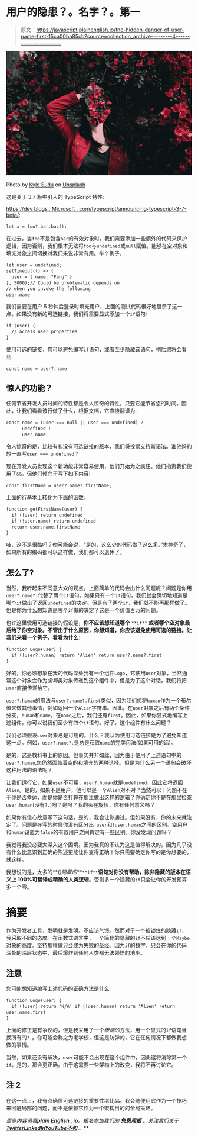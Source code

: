 # 用户的隐患？。名字？。第一

> 原文：<https://javascript.plainenglish.io/the-hidden-danger-of-user-name-first-15ca00ba85cb?source=collection_archive---------4----------------------->

![](img/68240be73752f6dcb2d88bb17ae655d0.png)

Photo by [Kyle Sudu](https://unsplash.com/@ksudu94?utm_source=medium&utm_medium=referral) on [Unsplash](https://unsplash.com?utm_source=medium&utm_medium=referral)

这是关于 3.7 版中引入的 TypeScript 特性:

[https://dev blogs . Microsoft . com/typescript/announcing-typescript-3-7-beta/](https://devblogs.microsoft.com/typescript/announcing-typescript-3-7-beta/):

```
let x = foo?.bar.baz();
```

在过去，当`foo`不是包含`bar`的有效对象时，我们需要添加一些额外的代码来保护逻辑，因为否则，我们根本无法将`foo`与`undefined`或`null`赋值。能够在空对象和填充对象之间切换对我们来说非常有用。举个例子，

```
let user = undefined;
setTimeout(() => {
  user = { name: "Fang" }
}, 5000);// Could be problematic depends on 
// when you invoke the following
user.name
```

我们需要在用户 5 秒钟后登录时填充用户，上面的测试代码很好地展示了这一点。如果没有新的可选链接，我们将需要显式添加一个`if`语句:

```
if (user) { 
  // access user properties
}
```

使用可选的链接，您可以避免编写`if`语句，或者至少隐藏该语句，稍后您将会看到:

```
const name = user?.name
```

## 惊人的功能？

任何节省开发人员时间的特性都是令人惊奇的特性，只要它能节省您的时间。因此，让我们看看该行做了什么，根据文档，它直接翻译为:

```
const name = (user === null || user === undefined) ? 
      undefined : 
      user.name
```

令人惊奇的是，比较有和没有可选链接的版本，我们将投票支持新语法。谁他妈的想一直写`user === undefined`？

现在开发人员发现这个新功能非常容易使用，他们开始为之疯狂。他们指责我们使用了`&&`，但他们倾向于写下如下内容:

```
const firstName = user?.name?.firstName;
```

上面的行基本上转化为下面的函数:

```
function getFirstName(user) {
  if (!user) return undefined
  if (!user.name) return undefined
  return user.name.firstName
}
```

哇，这不是很酷吗？你可能会说，“是的，这么少的代码做了这么多。”太神奇了，如果所有的编码都可以这样做，我们都可以退休了。

## 怎么了?

当然，我听起来不同意大众的观点。上面简单的代码会出什么问题呢？问题是你用`user?.name?.`代替了两个`if`语句。如果只有一个`if`语句，我们就会确切地知道是哪个`if`做出了返回`undefined`的决定。但是有了两个`if`，我们就不能再那样做了。但是你为什么想知道是哪个`if`做的决定？这是一个价值百万的问题。

也许这里使用可选链接的假设是，**你不应该想知道哪个** `**if**` **或者哪个空对象最后给了你空对象。不管出于什么原因，你想知道，你应该避免使用可选的链接。让我们来看一个例子，看看为什么:**

```
function Logo(user) {
  if (!user?.human) return 'Alien' return user?.name?.first
}
```

好的，你必须想象在我的代码深处我有一个组件`Logo`，它使用`user`对象，当然通常这个对象会作为*全局*类对象传递到这个组件中，但是为了这个对话，我们将把`user`直接传递给它。

`user?.human`的用法与`user?.name?.first`类似，因为我们想将`human`作为一个布尔值来做其他事情，例如返回一个`Alien`字符串。因此，在`user`对象之后有两个条件分支，`human`和`name`。在`name`之后，我们还有`first`。因此，如果你显式地编写上述组件，你可以说我们至少有四个`if`语句。好了，这个组件有什么问题？

我们必须假设`user`对象总是可用的。什么？我认为使用可选链接是为了避免知道这一点。例如，`user?.name?.`是总是获取`name`的完美用法(如果可用的话)。

是的，这是教科书上的原因。但事实并非如此，因为由于使用了上述语句中的`user?.human`,您仍然面临着空的和填充的两种选择。但是为什么另一个语句会破坏这种用法的语法呢？

让我们运行它，如果`user`不可用，`user?.human`就是`undefined`，因此它将返回`Alien`。是的，如果不是用户，他可以是一个`Alien`对不对？当然可以！问题不在于你是否幸运，而是你是否打算在那里做出这样的逻辑？你确定你不是在那里检查`user.human`(没有`?.`)吗？是吗？我的头在旋转，你有任何意义吗？

如果你有信心故意写下这句话，是的，我会让你通过。但如果没有，你的未来就注定了。问题是在写的时候你没有区分出`!user`和`!user.human`之间的区别。空用户和`human`设置为`false`的有效用户之间肯定有一些区别。你没发现问题吗？

我觉得我没必要太深入这个困境。因为我真的不认为这是值得解决的，因为几乎没有什么比意识到正确的陈述更能让你变得正确！你只需要确定你写的是你想要的，就这样。

我想说的是，太多的**(*)隐藏的***`**if**`**语句对你没有帮助，除非隐藏的版本在语义上 100%可翻译成精确的人类逻辑**。否则多一个隐藏的`if`只会让你的开发预算多一个零。

# 摘要

作为开发者工具，发明就是发明。不应该气馁。然而对于一个被锁住的隐藏`if`，我采取不同的态度。在函数式语言中，一个简化的隐藏的`if`不应该达到一个`Maybe`对象的高度。坚持那样做只会成为失败的圣经。因为`if`的数字，只会在你的代码深处的深层状态中，最后爆炸到任何人类都无法领悟的地步。

## 注意

您可能想知道编写上述代码的正确方法是什么:

```
function Logo(user) { 
  if (!user) return 'N/A' if (!user.human) return 'Alien' return user.name.first
}
```

上面的修正是有争议的，但是我采用了一个*极端的*方法，用一个显式的`if`语句替换所有的`?.`。你可能会称之为老学校，但这是防弹的，它在任何情况下都做我想做的事情。

当然，如果还没有解决，`user`可能不会出现在这个组件中，因此这将消除第一个`if`。是的，那会更正确。由于这需要一些架构上的改变，我将不再讨论它。

## 注 2

在这一点上，我有点确信可选链接的重要性堪比`&&`。我会随便用它作为一个技巧来回避局部的问题，而不是依赖它作为一个架构目的的全局策略。

*更多内容请看*[***plain English . io***](https://plainenglish.io/)*。报名参加我们的* [***免费周报***](http://newsletter.plainenglish.io/) *。关注我们关于*[***Twitter***](https://twitter.com/inPlainEngHQ)[***LinkedIn***](https://www.linkedin.com/company/inplainenglish/)*[***YouTube***](https://www.youtube.com/channel/UCtipWUghju290NWcn8jhyAw)*[***不和***](https://discord.gg/GtDtUAvyhW) *。***